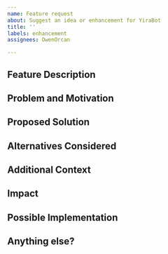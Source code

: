 ```yaml
---
name: Feature request
about: Suggest an idea or enhancement for YiraBot
title: ''
labels: enhancement
assignees: OwenOrcan

---
```


## Feature Description
<!-- Provide a concise description of the feature you would like to see added to YiraBot. -->

## Problem and Motivation
<!-- Describe the problem you are facing without this feature and why this feature would solve it. -->

## Proposed Solution
<!-- Do you have an idea of how to implement this feature? Please provide details here. This can include sketches, code samples, or any other form of illustration. -->

## Alternatives Considered
<!-- Describe any alternative solutions or features you've considered. Why weren't they suitable for your needs? -->

## Additional Context
<!-- Add any other context or screenshots about the feature request here. -->

## Impact
<!-- Explain how this feature would impact YiraBot's functionality, usability, efficiency, or other aspects. -->

## Possible Implementation
<!-- If you have suggestions on how to implement this feature, please provide them here. -->

## Anything else?
<!-- Include any additional information, like dependencies or potential effects on other features, here. -->
